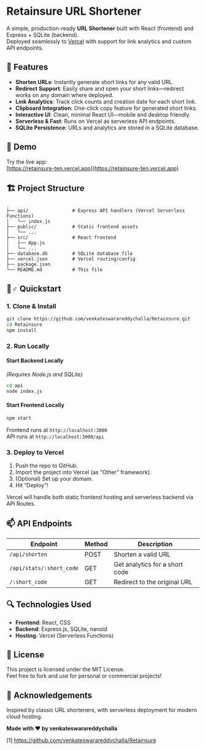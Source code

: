 # Retainsure URL Shortener

A simple, production-ready **URL Shortener** built with React (frontend) and Express + SQLite (backend).  
Deployed seamlessly to [Vercel](https://vercel.com) with support for link analytics and custom API endpoints.

## 🌟 Features

- **Shorten URLs**: Instantly generate short links for any valid URL.
- **Redirect Support**: Easily share and open your short links—redirect works on any domain where deployed.
- **Link Analytics**: Track click counts and creation date for each short link.
- **Clipboard Integration**: One-click copy feature for generated short links.
- **Interactive UI**: Clean, minimal React UI—mobile and desktop friendly.
- **Serverless & Fast**: Runs on Vercel as serverless API endpoints.  
- **SQLite Persistence**: URLs and analytics are stored in a SQLite database.

## 🚀 Demo

Try the live app:  
[https://retainsure-ten.vercel.app](https://retainsure-ten.vercel.app)

## 🏗️ Project Structure

```
.
├── api/                # Express API handlers (Vercel Serverless Functions)
│   └── index.js
├── public/             # Static frontend assets
│   └── ...
├── src/                # React frontend
│   ├── App.js
│   └── ...
├── database.db         # SQLite database file
├── vercel.json         # Vercel routing/config
├── package.json        
└── README.md           # This file
```

## 🏃♂️ Quickstart

### 1. **Clone & Install**
```bash
git clone https://github.com/venkateswarareddychalla/Retainsure.git
cd Retainsure
npm install
```

### 2. **Run Locally**

#### Start Backend Locally
_(Requires Node.js and SQLite)_
```bash
cd api
node index.js
```

#### Start Frontend Locally
```bash
npm start
```

Frontend runs at `http://localhost:3000`  
API runs at `http://localhost:3000/api`

### 3. **Deploy to Vercel**

1. Push the repo to GitHub.
2. Import the project into Vercel (as “Other” framework).
3. (Optional) Set up your domain.
4. Hit “Deploy”!

Vercel will handle both static frontend hosting and serverless backend via API Routes.

## 📫 API Endpoints

| Endpoint                  | Method  | Description                     |
|---------------------------|---------|---------------------------------|
| `/api/shorten`            | POST    | Shorten a valid URL             |
| `/api/stats/:short_code`  | GET     | Get analytics for a short code  |
| `/:short_code`            | GET     | Redirect to the original URL    |

## 🔍 Technologies Used

- **Frontend**: React, CSS
- **Backend**: Express.js, SQLite, nanoid
- **Hosting**: Vercel (Serverless Functions)

## 📝 License

This project is licensed under the MIT License.  
Feel free to fork and use for personal or commercial projects!

## 🙏 Acknowledgements

Inspired by classic URL shorteners, with serverless deployment for modern cloud hosting.

**Made with ❤️ by venkateswarareddychalla**

[1] https://github.com/venkateswarareddychalla/Retainsure